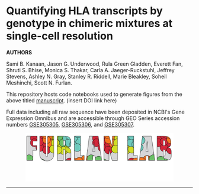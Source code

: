 # Quantifying HLA transcripts by genotype in chimeric mixtures at single-cell resolution

**AUTHORS**

Sami B. Kanaan, Jason G. Underwood, Rula Green Gladden, Everett Fan, Shruti S. Bhise, Monica S. Thakar, Carla A. Jaeger-Ruckstuhl, Jeffrey Stevens, Ashley N. Gray, Stanley R. Riddell, Marie Bleakley, Soheil Meshinchi, Scott N. Furlan.



This repository hosts code notebooks used to generate figures from the above titled [manuscript](). (insert DOI link here)

Full data including all raw sequence have been deposited in NCBI's Gene Expression Omnibus and are accessible through GEO Series accession numbers [GSE305305](https://www.ncbi.nlm.nih.gov/geo/query/acc.cgi?acc=GSE305305), [GSE305306](https://www.ncbi.nlm.nih.gov/geo/query/acc.cgi?acc=GSE305306), and [GSE305307](https://www.ncbi.nlm.nih.gov/geo/query/acc.cgi?acc=GSE305307).

<p align="center"><img src="furlan_lab_logo.png" alt="" width="400"></a></p>
<hr>
